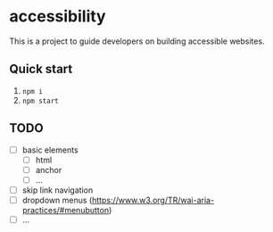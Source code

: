 # accessibility

This is a project to guide developers on building accessible websites.

## Quick start
1. `npm i`
2. `npm start`

## TODO
- [ ] basic elements
  - [ ] html
  - [ ] anchor
  - [ ] ...
- [ ] skip link navigation
- [ ] dropdown menus (https://www.w3.org/TR/wai-aria-practices/#menubutton)
- [ ] ...
